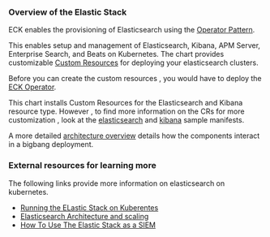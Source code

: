 ### Overview of the Elastic Stack 

ECK enables the provisioning of Elasticsearch using the [Operator Pattern](https://kubernetes.io/docs/concepts/extend-kubernetes/operator/).

This enables setup and management of Elasticsearch, Kibana, APM Server, Enterprise Search, and Beats on Kubernetes.  The chart provides customizable [Custom Resources](https://kubernetes.io/docs/concepts/extend-kubernetes/api-extension/custom-resources/) for deploying your elasticsearch clusters. 

Before you can create the custom resources , you would have to deploy the [ECK Operator](https://repo1.dso.mil/platform-one/big-bang/apps/core/eck-operator). 

This chart installs Custom Resources for the Elasticsearch and Kibana resource type.  However , to find more information on the CRs for more customization , look at the [elasticsearch](https://github.com/elastic/cloud-on-k8s/blob/1.5/config/samples/elasticsearch/elasticsearch.yaml) and [kibana](https://github.com/elastic/cloud-on-k8s/blob/1.5/config/samples/kibana/kibana_es.yaml) sample manifests. 

A more detailed [architecture overview](https://repo1.dso.mil/platform-one/big-bang/bigbang/-/blob/master/charter/packages/elasticsearch-kibana/Architecture.md) details how the components interact in a bigbang deployment. 


### External resources for learning more 
The following links provide more information on elasticsearch on kubernetes. 

* [Running the ELastic Stack on Kuberentes](https://www.youtube.com/watch?v=Wf6E3vkvEFM&t=2261s)
* [Elasticsearch Architecture and scaling](https://www.youtube.com/watch?v=YsYUgZu9-Y4&list=RDQM3CS9KywI3RE&start_radio=1)
*  [How To Use The Elastic Stack as a SIEM](https://www.youtube.com/watch?v=v69kyU5XMFI)